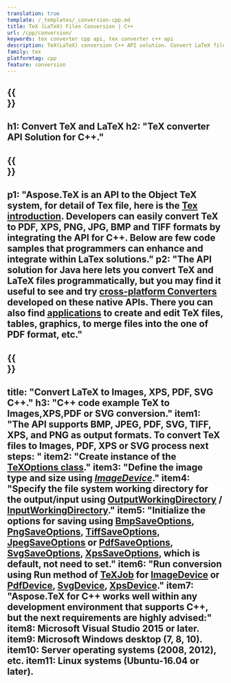 ```yaml
---
translation: true
template: /_templates/_conversion-cpp.md
title: TeX (LaTeX) Files Conversion | C++
url: /cpp/conversion/
keywords: tex converter cpp api, tex converter c++ api
description: TeX(LaTeX) conversion C++ API solution. Convert LaTeX files to PDF, XPS and Images including PNG, JPEG, TIFF, BMP with few lines of C++ code.
family: tex
platformtag: cpp
feature: conversion
---
```


{{<section banner>}}
---
h1: Convert TeX and LaTeX 
h2: "TeX converter API Solution for C++."
---

{{<section overview>}}
---
p1: "Aspose.TeX is an API to the Object TeX system, for detail of Tex file, here is the [Tex introduction](https://docs.aspose.com/tex/cpp/what-is-tex/). Developers can easily convert TeX to PDF, XPS, PNG, JPG, BMP and TIFF formats by integrating the API for C++. Below are few code samples that programmers can enhance and integrate within LaTex solutions."
p2: "The API solution for Java here lets you convert TeX and LaTeX files programmatically, but you may find it useful to see and try [cross-platform Converters](https://products.aspose.app/tex/conversion) developed on these native APIs. There you can also find [applications](https://products.aspose.app/tex/applications) to create and edit TeX files, tables, graphics, to merge files into the one of PDF format, etc."
---

{{<section feature1>}}
---
title: "Convert LaTeX to Images, XPS, PDF, SVG C++."
h3: "C++ code example TeX to Images,XPS,PDF or SVG conversion."
item1: "The API supports BMP, JPEG, PDF, SVG, TIFF, XPS, and PNG as output formats. To convert TeX files to Images, PDF, XPS or SVG process next steps: "
item2: "Create instance of the [TeXOptions class](https://reference.aspose.com/tex/cpp/class/aspose.te_x.te_x_options)."
item3:  "Define the image type and size using [*ImageDevice*](https://reference.aspose.com/page/cpp/class/aspose.page.e_p_s.device.image_device)."
item4: "Specify the file system working directory for the output/input using [OutputWorkingDirectory](https://reference.aspose.com/tex/cpp/class/aspose.te_x.te_x_options#aa4f4ea6dab7db5ba1b40800495f16f63) / [InputWorkingDirectory](https://reference.aspose.com/tex/cpp/class/aspose.te_x.te_x_options#aa4f4ea6dab7db5ba1b40800495f16f63)."
item5: "Initialize the options for saving using [BmpSaveOptions](https://reference.aspose.com/tex/cpp/class/aspose.te_x.presentation.image.bmp_save_options), [PngSaveOptions](https://reference.aspose.com/tex/cpp/class/aspose.te_x.presentation.image.png_save_options), [TiffSaveOptions](https://reference.aspose.com/tex/cpp/class/aspose.te_x.presentation.image.tiff_save_options), [JpegSaveOptions](https://reference.aspose.com/tex/cpp/class/aspose.te_x.presentation.image.jpeg_save_options) or [PdfSaveOptions](https://reference.aspose.com/tex/cpp/class/aspose.te_x.presentation.pdf.pdf_save_options), [SvgSaveOptions](https://reference.aspose.com/tex/cpp/class/aspose.te_x.presentation.svg.svg_save_options), [XpsSaveOptions](https://reference.aspose.com/tex/cpp/class/aspose.te_x.presentation.xps.xps_save_options), which is default, not need to set."
item6: "Run conversion using Run method of [TeXJob](https://reference.aspose.com/tex/cpp/class/aspose.te_x.te_x_job) for [ImageDevice](https://reference.aspose.com/tex/cpp/class/aspose.te_x.presentation.image.image_device) or [PdfDevice](https://reference.aspose.com/tex/cpp/class/aspose.te_x.presentation.pdf.pdf_device), [SvgDevice](https://reference.aspose.com/tex/cpp/class/aspose.te_x.presentation.svg.svg_device), [XpsDevice](https://reference.aspose.com/tex/cpp/class/aspose.te_x.presentation.xps.xps_device)."
item7: "Aspose.TeX for C++ works well within any development environment that supports C++, but the next requirements are highly advised:"
item8: Microsoft Visual Studio 2015 or later.
item9: Microsoft Windows desktop (7, 8, 10).
item10: Server operating systems (2008, 2012), etc.
item11: Linux systems (Ubuntu-16.04 or later).
---


